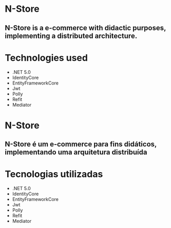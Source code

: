 # N-Store 
## N-Store is a e-commerce with didactic purposes, implementing a distributed architecture.

# Technologies used
* .NET 5.0
* IdentityCore
* EntityFrameworkCore
* Jwt
* Polly
* Refit
* Mediator



# N-Store
## N-Store é um e-commerce para fins didáticos, implementando uma arquitetura distribuída

# Tecnologias utilizadas
* .NET 5.0
* IdentityCore
* EntityFrameworkCore
* Jwt
* Polly
* Refit
* Mediator

